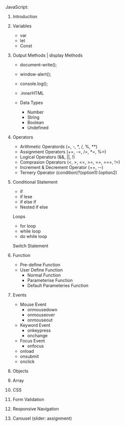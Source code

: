 
JavaScript:

1. Introduction

2. Variables
    - var 
    - let
    - Const

3. Output Methods | display Methods
    - document-write();
    - window-alert();
    - console.log();
    - .innerHTML

    - Data Types
        - Number
        - String
        - Boolean
        - Undefined
        
4. Operators
    - Arithmetic Operatords (+, -, *, /, %, **)
    - Assignment Operators (+=, -=, /=, *=, %=)
    - Logical Operators (&&, ||, !)
    - Comprasion Operators (<, >, <=, >=, ==, ===, !=)
    - Increment & Decrement Operator (++, --)
    - Ternery Operator  (condition)?(option1):(option2) 

5. Conditional Statement
    - if
    - if lese 
    - if else if
    - Nested if else

    Loops
    - for loop
    - while loop
    - do while loop

    Switch Statement

6. Function
    - Pre-define Function
    - User Define Function
        - Normal Function
        - Parameterise Function
        - Default Parameteries Function

7. Events
    - Mouse Event
        - onmousedown
        - onmouseover
        - onmouseout
    - Keyword Event
        - onkeypress
        - onchange
    - Focus Event
        - onfocus
    - onload
    - onsubmit
    - onclick

8. Objects

9. Array

10. CSS

11. Form Validation

12. Responsive Navigation

13. Carousel (slider: assignment)

